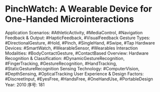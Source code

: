 # PinchWatch: A Wearable Device for One-Handed Microinteractions

Application Scenarios: #AthleticActivity, #MediaControl, #Navigation
Feedback & Output: #HapticFeedback, #VisualFeedback
Gesture Types: #DirectionalGesture, #Hold, #Pinch, #SingleHand, #Swipe, #Tap
Hardware Devices: #SmartWatch, #WearableSensor, #Wearables
Interaction Modalities: #BodyContactGesture, #ContactBased
Overview: Hardware
Recognition & Classification: #DynamicGestureRecognition, #FingerTracking, #GestureRecognition, #HandTracking, #StaticGestureRecognition
Sensing Technology: #ComputerVision, #DepthSensing, #OpticalTracking
User Experience & Design Factors: #DiscreetInput, #EyesFree, #HandsFree, #OneHandUse, #PortableDesign
Year: 2010
序号: 181